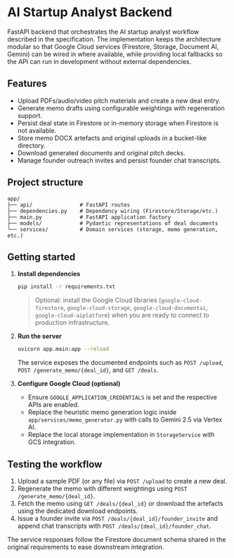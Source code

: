# AI Startup Analyst Backend

FastAPI backend that orchestrates the AI startup analyst workflow described in the
specification. The implementation keeps the architecture modular so that Google
Cloud services (Firestore, Storage, Document AI, Gemini) can be wired in where
available, while providing local fallbacks so the API can run in development
without external dependencies.

## Features

- Upload PDFs/audio/video pitch materials and create a new deal entry.
- Generate memo drafts using configurable weightings with regeneration support.
- Persist deal state in Firestore or in-memory storage when Firestore is not
  available.
- Store memo DOCX artefacts and original uploads in a bucket-like directory.
- Download generated documents and original pitch decks.
- Manage founder outreach invites and persist founder chat transcripts.

## Project structure

```
app/
├── api/               # FastAPI routes
├── dependencies.py    # Dependency wiring (Firestore/Storage/etc.)
├── main.py            # FastAPI application factory
├── models/            # Pydantic representations of deal documents
└── services/          # Domain services (storage, memo generation, etc.)
```

## Getting started

1. **Install dependencies**

   ```bash
   pip install -r requirements.txt
   ```

   > Optional: install the Google Cloud libraries (`google-cloud-firestore`,
   > `google-cloud-storage`, `google-cloud-documentai`, `google-cloud-aiplatform`)
   > when you are ready to connect to production infrastructure.

2. **Run the server**

   ```bash
   uvicorn app.main:app --reload
   ```

   The service exposes the documented endpoints such as `POST /upload`,
   `POST /generate_memo/{deal_id}`, and `GET /deals`.

3. **Configure Google Cloud (optional)**

   - Ensure `GOOGLE_APPLICATION_CREDENTIALS` is set and the respective APIs are
     enabled.
   - Replace the heuristic memo generation logic inside
     `app/services/memo_generator.py` with calls to Gemini 2.5 via Vertex AI.
   - Replace the local storage implementation in `StorageService` with GCS
     integration.

## Testing the workflow

1. Upload a sample PDF (or any file) via `POST /upload` to create a new deal.
2. Regenerate the memo with different weightings using
   `POST /generate_memo/{deal_id}`.
3. Fetch the memo using `GET /deals/{deal_id}` or download the artefacts using
   the dedicated download endpoints.
4. Issue a founder invite via `POST /deals/{deal_id}/founder_invite` and append
   chat transcripts with `POST /deals/{deal_id}/founder_chat`.

The service responses follow the Firestore document schema shared in the
original requirements to ease downstream integration.

